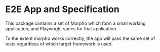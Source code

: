 # E2E App and Specification

This package contains a set of Morpho which form a small working application,
and Playwright specs for that application.

To the extent morpho works correctly, the app will pass the same set of tests
regardless of which target framework is used.
